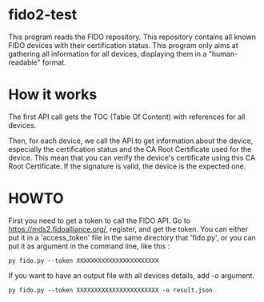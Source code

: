 # fido2-test

This program reads the FIDO repository. This repository contains all known FIDO devices with their certification status. This 
program only aims at gathering all information for all devices, displaying them in a "human-readable" format.

# How it works
The first API call gets the TOC (Table Of Content) with references for all devices.

Then, for each device, we call the API to get information about the device, especially the certification status
and the CA Root Certificate used for the device. This mean that you can verify the device's certificate using 
this CA Root Certificate. If the signature is valid, the device is the expected one. 

# HOWTO
First you need to get a token to call the FIDO API. Go to https://mds2.fidoalliance.org/, register, and get the token.
You can either put it in a 'access_token' file in the same directory that 'fido.py', or you can put it as argument in
the command line, like this : 

    py fido.py --token XXXXXXXXXXXXXXXXXXXXXXX

If you want to have an output file with all devices details, add -o argument.

    py fido.py --token XXXXXXXXXXXXXXXXXXXXXXX -o result.json

